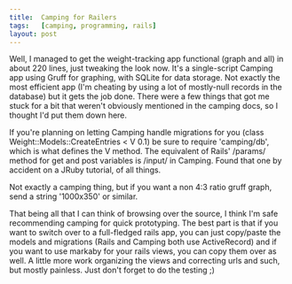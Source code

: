 ```yaml
---
title:  Camping for Railers
tags:   [camping, programming, rails]
layout: post
---
```

Well, I managed to get the weight-tracking app functional (graph and all) in about 220 lines, just tweaking the look now. It's a single-script Camping app using Gruff for graphing, with SQLite for data storage. Not exactly the most efficient app (I'm cheating by using a lot of mostly-null records in the database) but it gets the job done.
There were a few things that got me stuck for a bit that weren't obviously mentioned in the camping docs, so I thought I'd put them down here.

If you're planning on letting Camping handle migrations for you (class Weight::Models::CreateEntries < V 0.1) be sure to require 'camping/db', which is what defines the V method.
The equivalent of Rails' /params/ method for get and post variables is /input/ in Camping. Found that one by accident on a JRuby tutorial, of all things.

Not exactly a camping thing, but if you want a non 4:3 ratio gruff graph, send a string '1000x350' or similar.

That being all that I can think of browsing over the source, I think I'm safe recommending camping for quick prototyping. The best part is that if you want to switch over to a full-fledged rails app, you can just copy/paste the models and migrations (Rails and Camping both use ActiveRecord) and if you want to use markaby for your rails views, you can copy them over as well. A little more work organizing the views and correcting urls and such, but mostly painless. Just don't forget to do the testing ;)

